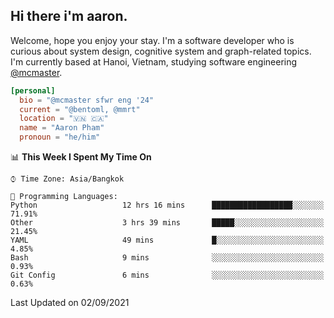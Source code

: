 <h2><b>Hi there i'm aaron. </b></h2>

Welcome, hope you enjoy your stay. I'm a software developer who is curious about system design, cognitive system and graph-related topics. I'm currently based at Hanoi, Vietnam, studying software engineering [@mcmaster](https://www.mcmaster.ca/).

```toml
[personal]
  bio = "@mcmaster sfwr eng '24"
  current = "@bentoml, @mmrt"
  location = "🇻🇳 🇨🇦"
  name = "Aaron Pham"
  pronoun = "he/him"
```
<!--<img src="https://github-readme-stats.vercel.app/api?username=aarnphm&show_icons=true&count_private=true&theme=dark" height="170"/>-->
<!--<img src="https://github-readme-stats.vercel.app/api/top-langs/?username=aarnphm&layout=compact&hide=css&theme=dark" height="170" />-->

<!--START_SECTION:waka-->
📊 **This Week I Spent My Time On** 

```text
⌚︎ Time Zone: Asia/Bangkok

💬 Programming Languages: 
Python                   12 hrs 16 mins      ██████████████████░░░░░░░   71.91% 
Other                    3 hrs 39 mins       █████░░░░░░░░░░░░░░░░░░░░   21.45% 
YAML                     49 mins             █░░░░░░░░░░░░░░░░░░░░░░░░   4.85% 
Bash                     9 mins              ░░░░░░░░░░░░░░░░░░░░░░░░░   0.93% 
Git Config               6 mins              ░░░░░░░░░░░░░░░░░░░░░░░░░   0.63%

```


 Last Updated on 02/09/2021
<!--END_SECTION:waka-->
